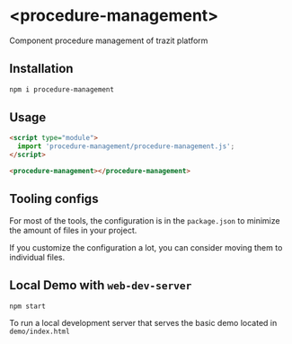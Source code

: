 # \<procedure-management>
Component procedure management of trazit platform

## Installation

```bash
npm i procedure-management
```

## Usage

```html
<script type="module">
  import 'procedure-management/procedure-management.js';
</script>

<procedure-management></procedure-management>
```



## Tooling configs

For most of the tools, the configuration is in the `package.json` to minimize the amount of files in your project.

If you customize the configuration a lot, you can consider moving them to individual files.

## Local Demo with `web-dev-server`

```bash
npm start
```

To run a local development server that serves the basic demo located in `demo/index.html`
